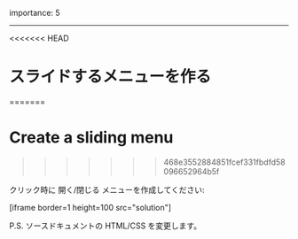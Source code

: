 importance: 5

---

<<<<<<< HEAD
# スライドするメニューを作る
=======
# Create a sliding menu
>>>>>>> 468e3552884851fcef331fbdfd58096652964b5f

クリック時に 開く/閉じる メニューを作成してください:

[iframe border=1 height=100 src="solution"]

P.S. ソースドキュメントの HTML/CSS を変更します。
